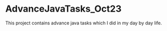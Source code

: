 # AdvanceJavaTasks_Oct23
This project contains advance java tasks which I did in my day by day life.

